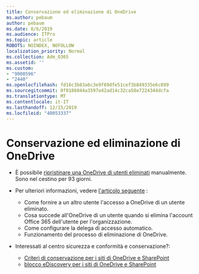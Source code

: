 ```yaml
---
title: Conservazione ed eliminazione di OneDrive
ms.author: pebaum
author: pebaum
ms.date: 8/6/2019
ms.audience: ITPro
ms.topic: article
ROBOTS: NOINDEX, NOFOLLOW
localization_priority: Normal
ms.collection: Adm_O365
ms.assetid: ''
ms.custom:
- "9000596"
- "2440"
ms.openlocfilehash: fd16c3b83a6c3e9f89dfe51cef3b849335e6c899
ms.sourcegitcommit: 0f0186044a3597e42ad14c32ca58e7224344dcfa
ms.translationtype: MT
ms.contentlocale: it-IT
ms.lasthandoff: 12/15/2019
ms.locfileid: "40053337"
---
```

# <a name="onedrive-retention-and-deletion"></a>Conservazione ed eliminazione di OneDrive

- È possibile [ripristinare una OneDrive di utenti eliminati](https://docs.microsoft.com/onedrive/restore-deleted-onedrive) manualmente. Sono nel cestino per 93 giorni. 

- Per ulteriori informazioni, vedere [l'articolo seguente](https://docs.microsoft.com/onedrive/restore-deleted-onedrive) :
    - Come fornire a un altro utente l'accesso a OneDrive di un utente eliminato.
    - Cosa succede all'OneDrive di un utente quando si elimina l'account Office 365 dell'utente per l'organizzazione.
    - Come configurare la delega di accesso automatico.
    - Funzionamento del processo di eliminazione di OneDrive.

- Interessati al centro sicurezza e conformità e conservazione?:
    - [Criteri di conservazione per i siti di OneDrive e SharePoint](https://docs.microsoft.com/office365/securitycompliance/retention-policies?redirectSourcePath=%252farticle%252f5e377752-700d-4870-9b6d-12bfc12d2423#content-in-onedrive-accounts-and-sharepoint-sites)
    - [blocco eDiscovery per i siti di OneDrive e SharePoint](https://docs.microsoft.com/office365/securitycompliance/ediscovery-cases#step-4-place-content-locations-on-hold)




